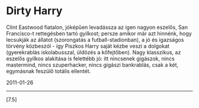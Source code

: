 # Dirty Harry

Clint Eastwood fiatalon, jóképűen levadássza az igen nagyon eszelős, San Francisco-t rettegésben tartó gyilkost; persze amikor már azt hinnénk, hogy lecsukják az állatot (szorongatás a futball-stadionban), a jó és igazságos törvény közbeszól - így Piszkos Harry saját kézbe veszi a dolgokat (gyerekrablás iskolabusszal, üldözés a kőfejtőben). Nagy klasszikus, az eszelős gyilkos alakítása is felettébb jó: itt nincsenek gigászok, nincs mastermind, nincs szuperhacker, nincs gigászi bankrablás, csak a két, egymásnak feszülő totális ellentét.

2011-01-26 

----

[7.5]